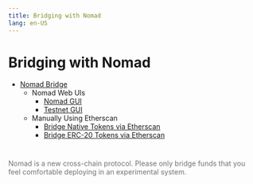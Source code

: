 ```yaml
---
title: Bridging with Nomad
lang: en-US
---
```


# Bridging with Nomad

* [Nomad Bridge](../index.md)
  * Nomad Web UIs
    * [Nomad GUI](./nomad-gui.md)
    * [Testnet GUI](https://development.app.nomad.xyz)
  * Manually Using Etherscan
    * [Bridge Native Tokens via Etherscan](./etherscan-native.md)
    * [Bridge ERC-20 Tokens via Etherscan](./etherscan.md)

<p style="font-size: 14px; margin-top: 40px; opacity: 0.6;">Nomad is a new cross-chain protocol. Please only bridge funds that you feel comfortable deploying in an experimental system.</p>
